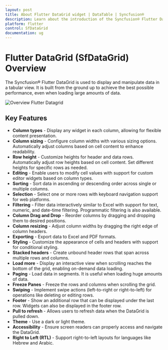 ```yaml
---
layout: post
title: About Flutter DataGrid widget | DataTable | Syncfusion®
description: Learn about the introduction of the Syncfusion® Flutter DataGrid (SfDataGrid) widget, its features, and more.
platform: flutter
control: SfDataGrid
documentation: ug
---
```


# Flutter DataGrid (SfDataGrid) Overview 

The Syncfusion® Flutter DataGrid is used to display and manipulate data in a tabular view. It is built from the ground up to achieve the best possible performance, even when loading large amounts of data.

![Overview Flutter Datagrid](images/overview/flutter-datagrid-overview.png)


## Key Features

* **Column types** - Display any widget in each column, allowing for flexible content presentation.
* **Column sizing** - Configure column widths with various sizing options. Automatically adjust columns based on cell content to enhance readability.
* **Row height** - Customize heights for header and data rows. Automatically adjust row heights based on cell content. Set different heights for specific rows as needed.
* **Editing** - Enable users to modify cell values with support for custom editor widgets based on column types.
* **Sorting** - Sort data in ascending or descending order across single or multiple columns. 
* **Selection** - Select one or more rows with keyboard navigation support for web platforms.
* **Filtering** - Filter data interactively similar to Excel with support for text, numeric, and date-time filtering. Programmatic filtering is also available.
* **Column Drag and Drop** - Reorder columns by dragging and dropping them to desired positions.
* **Column resizing** - Adjust column widths by dragging the right edge of column headers.
* **Exporting** - Export data to Excel and PDF formats.
* **Styling** - Customize the appearance of cells and headers with support for conditional styling.
* **Stacked headers** - Create unbound header rows that span across multiple rows and columns.
* **Load more** - Display an interactive view when scrolling reaches the bottom of the grid, enabling on-demand data loading.
* **Paging** - Load data in segments. It is useful when loading huge amounts of data.
* **Freeze Panes** - Freeze the rows and columns when scrolling the grid. 
* **Swiping** - Implement swipe actions (left-to-right or right-to-left) for operations like deleting or editing rows.
* **Footer** - Show an additional row that can be displayed under the last row. Widgets can also be displayed in the footer row.
* **Pull to refresh** - Allows users to refresh data when the DataGrid is pulled down.
* **Theme** - Use a dark or light theme.
* **Accessibility** - Ensure screen readers can properly access and navigate the DataGrid.
* **Right to Left (RTL)** - Support right-to-left layouts for languages like Hebrew and Arabic.
